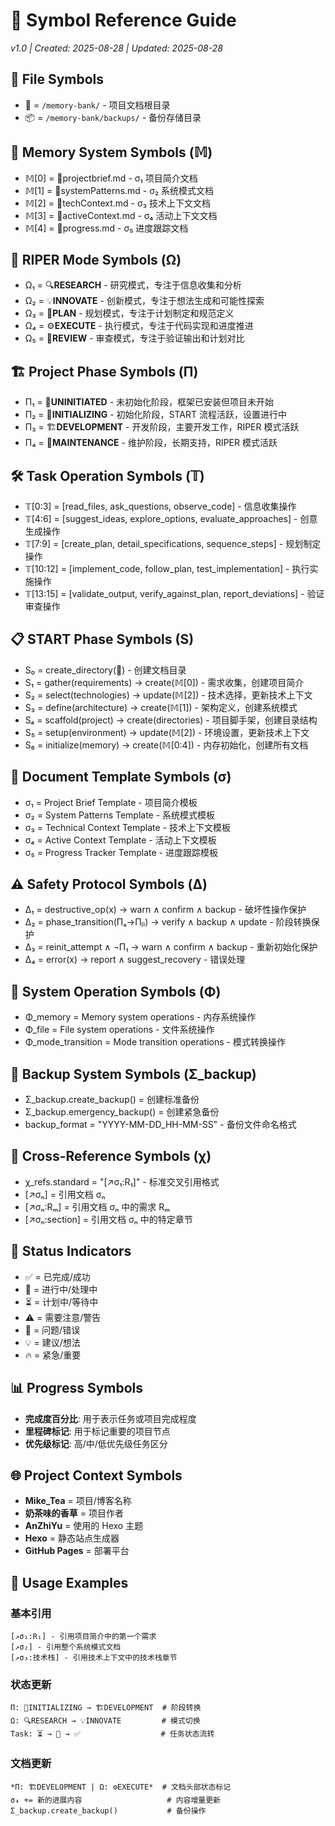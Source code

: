 # 🔣 Symbol Reference Guide

_v1.0 | Created: 2025-08-28 | Updated: 2025-08-28_

## 📁 File Symbols

- 📂 = `/memory-bank/` - 项目文档根目录
- 📦 = `/memory-bank/backups/` - 备份存储目录

## 🧠 Memory System Symbols (𝕄)

- 𝕄[0] = 📂projectbrief.md - σ₁ 项目简介文档
- 𝕄[1] = 📂systemPatterns.md - σ₂ 系统模式文档
- 𝕄[2] = 📂techContext.md - σ₃ 技术上下文文档
- 𝕄[3] = 📂activeContext.md - σ₄ 活动上下文文档
- 𝕄[4] = 📂progress.md - σ₅ 进度跟踪文档

## 🔄 RIPER Mode Symbols (Ω)

- Ω₁ = 🔍**RESEARCH** - 研究模式，专注于信息收集和分析
- Ω₂ = 💡**INNOVATE** - 创新模式，专注于想法生成和可能性探索
- Ω₃ = 📝**PLAN** - 规划模式，专注于计划制定和规范定义
- Ω₄ = ⚙️**EXECUTE** - 执行模式，专注于代码实现和进度推进
- Ω₅ = 🔎**REVIEW** - 审查模式，专注于验证输出和计划对比

## 🏗️ Project Phase Symbols (Π)

- Π₁ = 🌱**UNINITIATED** - 未初始化阶段，框架已安装但项目未开始
- Π₂ = 🚧**INITIALIZING** - 初始化阶段，START 流程活跃，设置进行中
- Π₃ = 🏗️**DEVELOPMENT** - 开发阶段，主要开发工作，RIPER 模式活跃
- Π₄ = 🔧**MAINTENANCE** - 维护阶段，长期支持，RIPER 模式活跃

## 🛠️ Task Operation Symbols (𝕋)

- 𝕋[0:3] = [read_files, ask_questions, observe_code] - 信息收集操作
- 𝕋[4:6] = [suggest_ideas, explore_options, evaluate_approaches] - 创意生成操作
- 𝕋[7:9] = [create_plan, detail_specifications, sequence_steps] - 规划制定操作
- 𝕋[10:12] = [implement_code, follow_plan, test_implementation] - 执行实施操作
- 𝕋[13:15] = [validate_output, verify_against_plan, report_deviations] - 验证审查操作

## 📋 START Phase Symbols (S)

- S₀ = create_directory(📂) - 创建文档目录
- S₁ = gather(requirements) → create(𝕄[0]) - 需求收集，创建项目简介
- S₂ = select(technologies) → update(𝕄[2]) - 技术选择，更新技术上下文
- S₃ = define(architecture) → create(𝕄[1]) - 架构定义，创建系统模式
- S₄ = scaffold(project) → create(directories) - 项目脚手架，创建目录结构
- S₅ = setup(environment) → update(𝕄[2]) - 环境设置，更新技术上下文
- S₆ = initialize(memory) → create(𝕄[0:4]) - 内存初始化，创建所有文档

## 📄 Document Template Symbols (σ)

- σ₁ = Project Brief Template - 项目简介模板
- σ₂ = System Patterns Template - 系统模式模板
- σ₃ = Technical Context Template - 技术上下文模板
- σ₄ = Active Context Template - 活动上下文模板
- σ₅ = Progress Tracker Template - 进度跟踪模板

## ⚠️ Safety Protocol Symbols (Δ)

- Δ₁ = destructive_op(x) → warn ∧ confirm ∧ backup - 破坏性操作保护
- Δ₂ = phase_transition(Πₐ→Πᵦ) → verify ∧ backup ∧ update - 阶段转换保护
- Δ₃ = reinit_attempt ∧ ¬Π₁ → warn ∧ confirm ∧ backup - 重新初始化保护
- Δ₄ = error(x) → report ∧ suggest_recovery - 错误处理

## 🔄 System Operation Symbols (Φ)

- Φ_memory = Memory system operations - 内存系统操作
- Φ_file = File system operations - 文件系统操作
- Φ_mode_transition = Mode transition operations - 模式转换操作

## 💾 Backup System Symbols (Σ_backup)

- Σ_backup.create_backup() = 创建标准备份
- Σ_backup.emergency_backup() = 创建紧急备份
- backup_format = "YYYY-MM-DD_HH-MM-SS" - 备份文件命名格式

## 🔗 Cross-Reference Symbols (χ)

- χ_refs.standard = "[↗️σ₁:R₁]" - 标准交叉引用格式
- [↗️σₙ] = 引用文档 σₙ
- [↗️σₙ:Rₘ] = 引用文档 σₙ 中的需求 Rₘ
- [↗️σₙ:section] = 引用文档 σₙ 中的特定章节

## 🎯 Status Indicators

- ✅ = 已完成/成功
- 🔄 = 进行中/处理中
- ⏳ = 计划中/等待中
- ⚠️ = 需要注意/警告
- 🐛 = 问题/错误
- 💡 = 建议/想法
- 🔥 = 紧急/重要

## 📊 Progress Symbols

- **完成度百分比**: 用于表示任务或项目完成程度
- **里程碑标记**: 用于标记重要的项目节点
- **优先级标记**: 高/中/低优先级任务区分

## 🌐 Project Context Symbols

- **Mike_Tea** = 项目/博客名称
- **奶茶味的香草** = 项目作者
- **AnZhiYu** = 使用的 Hexo 主题
- **Hexo** = 静态站点生成器
- **GitHub Pages** = 部署平台

## 📝 Usage Examples

### 基本引用

```
[↗️σ₁:R₁] - 引用项目简介中的第一个需求
[↗️σ₂] - 引用整个系统模式文档
[↗️σ₃:技术栈] - 引用技术上下文中的技术栈章节
```

### 状态更新

```
Π: 🚧INITIALIZING → 🏗️DEVELOPMENT  # 阶段转换
Ω: 🔍RESEARCH → 💡INNOVATE         # 模式切换
Task: ⏳ → 🔄 → ✅                  # 任务状态流转
```

### 文档更新

```
*Π: 🏗️DEVELOPMENT | Ω: ⚙️EXECUTE*  # 文档头部状态标记
σ₄ += 新的进展内容                   # 内容增量更新
Σ_backup.create_backup()           # 备份操作
```

